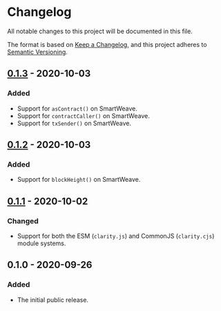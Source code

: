# Changelog

All notable changes to this project will be documented in this file.

The format is based on [Keep a Changelog](https://keepachangelog.com/en/1.0.0/),
and this project adheres to [Semantic Versioning](https://semver.org/spec/v2.0.0.html).

## [0.1.3] - 2020-10-03

### Added

- Support for `asContract()` on SmartWeave.
- Support for `contractCaller()` on SmartWeave.
- Support for `txSender()` on SmartWeave.

## [0.1.2] - 2020-10-03

### Added

- Support for `blockHeight()` on SmartWeave.

## [0.1.1] - 2020-10-02

### Changed

- Support for both the ESM (`clarity.js`) and CommonJS (`clarity.cjs`)
  module systems.

## 0.1.0 - 2020-09-26

### Added

- The initial public release.

[0.1.3]: https://github.com/weavery/clarity.js/compare/0.1.2...0.1.3
[0.1.2]: https://github.com/weavery/clarity.js/compare/0.1.1...0.1.2
[0.1.1]: https://github.com/weavery/clarity.js/compare/0.1.0...0.1.1
